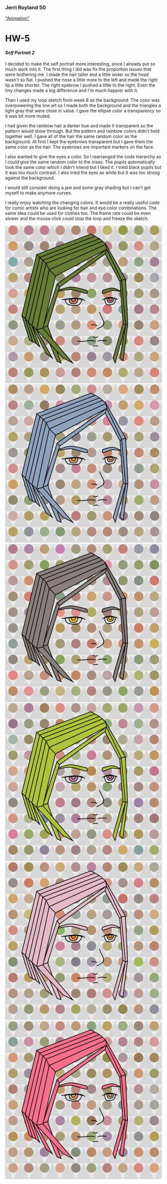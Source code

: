 ### Jerri Royland 50

["Animation"](https://jerrifaye.github.io/120-work/hw-5/)

# HW-5

#### *Self Portrait 2*

I decided to make the self portrait more interesting, since I already put so much work into it.  The first thing I did was fix the proportion issues that were bothering me.  I made the hair taller and a little wider so the head wasn't so flat.  I pushed the nose a little more to the left and made the right lip a little shorter.  The right eyebrow I pushed a little to the right.  Even the tiny changes made a big difference and I'm much happier with it.

Then I used my loop sketch from week 8 as the background.  The color was overpowering the line art so I made both the background and the triangles a light gray that were close in value.  I gave the ellipse color a transparency so it was bit more muted.

I had given the rainbow hair a darker hue and made it transparent so the pattern would show through.  But the pattern and rainbow colors didn't hold together well.  I gave all of the hair the same random color as the background.  At first I kept the eyebrows transparent but I gave them the same color as the hair.  The eyebrows are important markers on the face.

I also wanted to give the eyes a color.  So I rearranged the code hierarchy so I could give the same random color to the irises.  The pupils automatically took the same color which I didn't intend but I liked it.  I tried black pupils but it was too much contrast.  I also tried the eyes as white but it was too strong against the background.

I would still consider doing a jaw and some gray shading but I can't get myself to make anymore curves.

I really enjoy watching the changing colors.  It would be a really useful code for comic artists who are looking for hair and eye color combinations.  The same idea could be used for clothes too.  The frame rate could be even slower and the mouse click could stop the loop and freeze the sketch.

  ![Animation](images/sp1.jpg)
  ![Animation](images/sp2.jpg)
  ![Animation](images/sp5.jpg)
  ![Animation](images/sp6.jpg)
  ![Animation](images/sp9.jpg)
  ![Animation](images/sp12.jpg)
